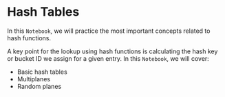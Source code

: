 # Hash Tables


In this `Notebook`, we will practice the most important concepts related to hash functions.

A key point for the lookup using hash functions is calculating the hash key or bucket ID we assign for a given entry. In this `Notebook`, we will cover:

* Basic hash tables
* Multiplanes
* Random planes
